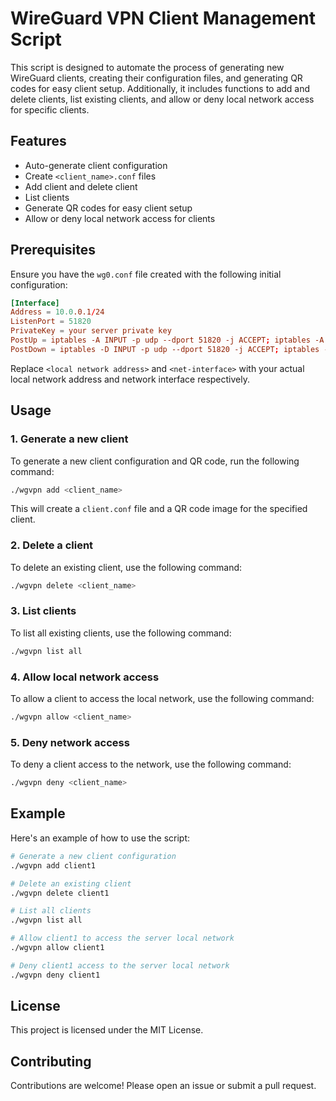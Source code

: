# WireGuard VPN Client Management Script

This script is designed to automate the process of generating new WireGuard clients, creating their configuration files, and generating QR codes for easy client setup. Additionally, it includes functions to add and delete clients, list existing clients, and allow or deny local network access for specific clients.

## Features

- Auto-generate client configuration
- Create `<client_name>.conf` files
- Add client and delete client
- List clients
- Generate QR codes for easy client setup
- Allow or deny local network access for clients

## Prerequisites

Ensure you have the `wg0.conf` file created with the following initial configuration:

```conf
[Interface]
Address = 10.0.0.1/24
ListenPort = 51820
PrivateKey = your server private key
PostUp = iptables -A INPUT -p udp --dport 51820 -j ACCEPT; iptables -A FORWARD -i wg0 -d <local network address> -j REJECT; iptables -A FORWARD -i wg0 -o <net-interface> -j ACCEPT; iptables -A FORWARD -i <net-interface> -o wg0 -m conntrack --ctstate ESTABLISHED,RELATED -j ACCEPT; iptables -t nat -A POSTROUTING -o <net-interface> -j MASQUERADE
PostDown = iptables -D INPUT -p udp --dport 51820 -j ACCEPT; iptables -D FORWARD -i wg0 -d <local network address> -j REJECT; iptables -D FORWARD -i wg0 -o <net-interface> -j ACCEPT; iptables -D FORWARD -i <net-interface> -o wg0 -m conntrack --ctstate ESTABLISHED,RELATED -j ACCEPT; iptables -t nat -D POSTROUTING -o <net-interface> -j MASQUERADE
```

Replace `<local network address>` and `<net-interface>` with your actual local network address and network interface respectively.

## Usage

### 1. Generate a new client

To generate a new client configuration and QR code, run the following command:

```bash
./wgvpn add <client_name>
```

This will create a `client.conf` file and a QR code image for the specified client.

### 2. Delete a client

To delete an existing client, use the following command:

```bash
./wgvpn delete <client_name>
```

### 3. List clients

To list all existing clients, use the following command:

```bash
./wgvpn list all
```

### 4. Allow local network access

To allow a client to access the local network, use the following command:

```bash
./wgvpn allow <client_name>
```

### 5. Deny network access

To deny a client access to the network, use the following command:

```bash
./wgvpn deny <client_name>
```

## Example

Here's an example of how to use the script:

```bash
# Generate a new client configuration
./wgvpn add client1

# Delete an existing client
./wgvpn delete client1

# List all clients
./wgvpn list all

# Allow client1 to access the server local network
./wgvpn allow client1

# Deny client1 access to the server local network
./wgvpn deny client1
```

## License

This project is licensed under the MIT License.

## Contributing

Contributions are welcome! Please open an issue or submit a pull request.
